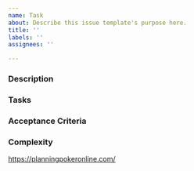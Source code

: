 ```yaml
---
name: Task
about: Describe this issue template's purpose here.
title: ''
labels: ''
assignees: ''

---
```


### Description ###



### Tasks ###


### Acceptance Criteria ###



### Complexity ###

https://planningpokeronline.com/
